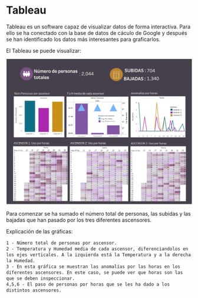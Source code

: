 # Tableau

Tableau es un software capaz de visualizar datos de forma interactiva. Para ello se ha conectado con la base de datos de cáculo de Google y después se han identificado los datos más interesantes para graficarlos. 

El Tableau se puede visualizar:

![alt text](https://github.com/MasterIMH/Tecnologias-Industriales/blob/main/Tableau/TABLEAU.PNG)

Para comenzar se ha sumado el número total de personas, las subidas y las bajadas que han pasado por los tres diferentes ascensores.

Explicación de las gráficas:

    1 - Número total de personas por ascensor. 
    2 - Temperatura y Humedad media de cada ascensor, diferenciandolos en los ejes verticales. A la izquierda está la Temperatura y a la derecha la Humedad.
    3 - En esta gráfica se muestran las anomalías por las horas en los diferentes ascensores. En este caso, se puede ver que horas son las que se deben inspeccionar.
    4,5,6 - El paso de personas por horas que se les ha dado a los distintos ascensores. 
